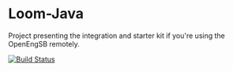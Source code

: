 Loom-Java
========================

Project presenting the integration and starter kit if you're using the OpenEngSB remotely.

[![Build Status](https://travis-ci.org/openengsb/loom-java.png?branch=master)](https://travis-ci.org/openengsb/loom-java)
